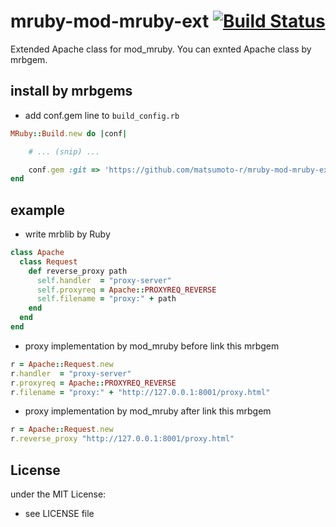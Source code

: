 # mruby-mod-mruby-ext   [![Build Status](https://travis-ci.org/matsumoto-r/mruby-mod-mruby-ext.png?branch=master)](https://travis-ci.org/matsumoto-r/mruby-mod-mruby-ext)
Extended Apache class for mod_mruby. You can exnted Apache class by mrbgem.

## install by mrbgems 
- add conf.gem line to `build_config.rb` 

```ruby
MRuby::Build.new do |conf|

    # ... (snip) ...

    conf.gem :git => 'https://github.com/matsumoto-r/mruby-mod-mruby-ext.git'
end
```
## example 

- write mrblib by Ruby

```ruby
class Apache
  class Request
    def reverse_proxy path
      self.handler  = "proxy-server"
      self.proxyreq = Apache::PROXYREQ_REVERSE
      self.filename = "proxy:" + path
    end
  end
end
```

- proxy implementation by mod_mruby before link this mrbgem

```ruby
r = Apache::Request.new
r.handler  = "proxy-server"
r.proxyreq = Apache::PROXYREQ_REVERSE
r.filename = "proxy:" + "http://127.0.0.1:8001/proxy.html"
```

- proxy implementation by mod_mruby after link this mrbgem

```ruby
r = Apache::Request.new
r.reverse_proxy "http://127.0.0.1:8001/proxy.html"
```

## License
under the MIT License:
- see LICENSE file
